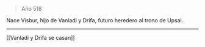 > Año 518

Nace Visbur, hijo de Vanladi y Drífa, futuro heredero al trono de Upsal.

---

[[Vanladi y Drífa se casan]]